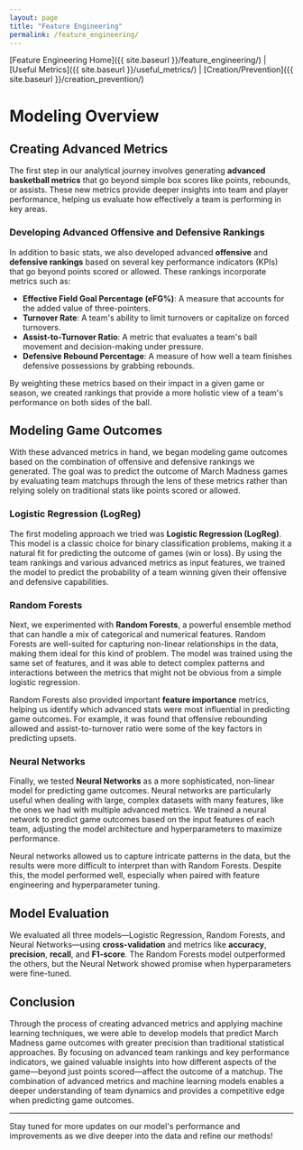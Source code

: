 ```yaml
---
layout: page
title: "Feature Engineering"
permalink: /feature_engineering/
---
```


[Feature Engineering Home]({{ site.baseurl }}/feature_engineering/) | [Useful Metrics]({{ site.baseurl }}/useful_metrics/) | [Creation/Prevention]({{ site.baseurl }}/creation_prevention/)

# Modeling Overview

## Creating Advanced Metrics

The first step in our analytical journey involves generating **advanced basketball metrics** that go beyond simple box scores like points, rebounds, or assists. These new metrics provide deeper insights into team and player performance, helping us evaluate how effectively a team is performing in key areas.

### Developing Advanced Offensive and Defensive Rankings

In addition to basic stats, we also developed advanced **offensive** and **defensive rankings** based on several key performance indicators (KPIs) that go beyond points scored or allowed. These rankings incorporate metrics such as:

- **Effective Field Goal Percentage (eFG%)**: A measure that accounts for the added value of three-pointers.
- **Turnover Rate**: A team's ability to limit turnovers or capitalize on forced turnovers.
- **Assist-to-Turnover Ratio**: A metric that evaluates a team's ball movement and decision-making under pressure.
- **Defensive Rebound Percentage**: A measure of how well a team finishes defensive possessions by grabbing rebounds.

By weighting these metrics based on their impact in a given game or season, we created rankings that provide a more holistic view of a team's performance on both sides of the ball.

## Modeling Game Outcomes

With these advanced metrics in hand, we began modeling game outcomes based on the combination of offensive and defensive rankings we generated. The goal was to predict the outcome of March Madness games by evaluating team matchups through the lens of these metrics rather than relying solely on traditional stats like points scored or allowed.

### Logistic Regression (LogReg)

The first modeling approach we tried was **Logistic Regression (LogReg)**. This model is a classic choice for binary classification problems, making it a natural fit for predicting the outcome of games (win or loss). By using the team rankings and various advanced metrics as input features, we trained the model to predict the probability of a team winning given their offensive and defensive capabilities.

### Random Forests

Next, we experimented with **Random Forests**, a powerful ensemble method that can handle a mix of categorical and numerical features. Random Forests are well-suited for capturing non-linear relationships in the data, making them ideal for this kind of problem. The model was trained using the same set of features, and it was able to detect complex patterns and interactions between the metrics that might not be obvious from a simple logistic regression.

Random Forests also provided important **feature importance** metrics, helping us identify which advanced stats were most influential in predicting game outcomes. For example, it was found that offensive rebounding allowed and assist-to-turnover ratio were some of the key factors in predicting upsets.

### Neural Networks

Finally, we tested **Neural Networks** as a more sophisticated, non-linear model for predicting game outcomes. Neural networks are particularly useful when dealing with large, complex datasets with many features, like the ones we had with multiple advanced metrics. We trained a neural network to predict game outcomes based on the input features of each team, adjusting the model architecture and hyperparameters to maximize performance.

Neural networks allowed us to capture intricate patterns in the data, but the results were more difficult to interpret than with Random Forests. Despite this, the model performed well, especially when paired with feature engineering and hyperparameter tuning.

## Model Evaluation

We evaluated all three models—Logistic Regression, Random Forests, and Neural Networks—using **cross-validation** and metrics like **accuracy**, **precision**, **recall**, and **F1-score**. The Random Forests model outperformed the others, but the Neural Network showed promise when hyperparameters were fine-tuned.

## Conclusion

Through the process of creating advanced metrics and applying machine learning techniques, we were able to develop models that predict March Madness game outcomes with greater precision than traditional statistical approaches. By focusing on advanced team rankings and key performance indicators, we gained valuable insights into how different aspects of the game—beyond just points scored—affect the outcome of a matchup. The combination of advanced metrics and machine learning models enables a deeper understanding of team dynamics and provides a competitive edge when predicting game outcomes.

---
Stay tuned for more updates on our model's performance and improvements as we dive deeper into the data and refine our methods!
